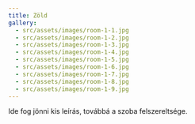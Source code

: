 ```yaml
---
title: Zöld
gallery:
  - src/assets/images/room-1-1.jpg
  - src/assets/images/room-1-2.jpg
  - src/assets/images/room-1-3.jpg
  - src/assets/images/room-1-4.jpg
  - src/assets/images/room-1-5.jpg
  - src/assets/images/room-1-6.jpg
  - src/assets/images/room-1-7.jpg
  - src/assets/images/room-1-8.jpg
  - src/assets/images/room-1-9.jpg
---
```

Ide fog jönni kis leírás, továbbá a szoba felszereltsége.